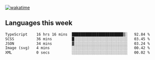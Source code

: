 [![wakatime](https://wakatime.com/badge/user/2d08dcba-b829-42d8-897d-6a005f58591f.svg)](https://wakatime.com/@2d08dcba-b829-42d8-897d-6a005f58591f)

## Languages this week

<!--START_SECTION:waka-->

```txt
TypeScript    16 hrs 16 mins  ███████████████████████▒░   92.84 %
SCSS          36 mins         █░░░░░░░░░░░░░░░░░░░░░░░░   03.45 %
JSON          34 mins         ▓░░░░░░░░░░░░░░░░░░░░░░░░   03.24 %
Image (svg)   4 mins          ░░░░░░░░░░░░░░░░░░░░░░░░░   00.42 %
XML           0 secs          ░░░░░░░░░░░░░░░░░░░░░░░░░   00.02 %
```

<!--END_SECTION:waka-->
